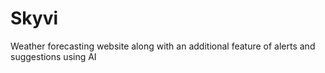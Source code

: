 # Skyvi
Weather forecasting website along with an additional feature of alerts and suggestions using AI 
